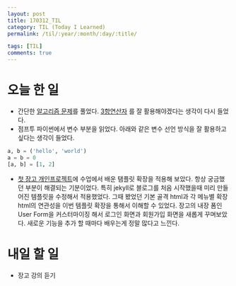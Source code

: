 ```yaml
---
layout: post
title: 170312_TIL
category: TIL (Today I Learned)
permalink: /til/:year/:month/:day/:title/

tags: [TIL]
comments: true
---
```

# 오늘 한 일
- 간단한 [알고리즘 문제](http://tryhelloworld.co.kr/challenges)를 풀었다. [3항연산자](http://hashcode.co.kr/questions/9/%ED%8C%8C%EC%9D%B4%EC%8D%AC%EC%97%90-%EC%82%BC%ED%95%AD%EC%97%B0%EC%82%B0%EC%9E%90%EA%B0%80-%EC%9E%88%EB%82%98%EC%9A%94) 를 잘 활용해야겠다는 생각이 다시 들었다.
- 점프투 파이썬에서 변수 부분을 읽었다. 아래와 같은 변수 선언 방식을 잘 활용하고 싶다는 생각이 들었다.
```python
a, b = ('hello', 'world')
a = b = 0
[a, b] = [1, 2]
```
- [첫 장고 개인프로젝트](http://siwabada.pythonanywhere.com/)에 수업에서 배운 탬플릿 확장을 적용해 보았다. 항상 궁금했던 부분이 해결되는 기분이었다. 특히 jekyll로 블로그를 처음 시작했을때 미리 만들어진 템플릿을 수정해서 적용했었다. 그때 봤었던 기본 골격 html과 각 메뉴별 확장 html의 연관성을 이번 템플릿 확장을 통해서 이해할 수 있었다.
장고의 내장 폼인 User Form을 커스터마이징 해서 로그인 화면과 회원가입 화면을 새롭게 꾸며보았다. 새로운 기능을 추가 할 때마다 배우는게 정말 많다고 느낀다.


# 내일 할 일
- 장고 강의 듣기
